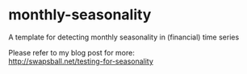 # monthly-seasonality
A template for detecting monthly seasonality in (financial) time series  

Please refer to my blog post for more:  
http://swapsball.net/testing-for-seasonality
